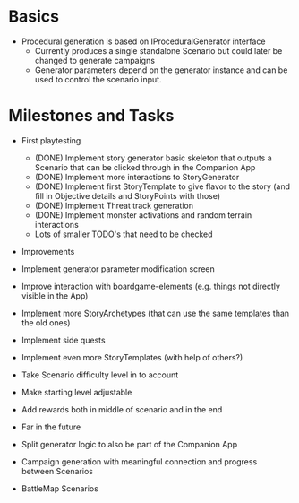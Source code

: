﻿# Basics
- Procedural generation is based on IProceduralGenerator interface 
  - Currently produces a single standalone Scenario but could later be changed to generate campaigns
  - Generator parameters depend on the generator instance and can be used to control the scenario input.

# Milestones and Tasks
- First playtesting
  - (DONE) Implement story generator basic skeleton that outputs a Scenario that can be clicked through in the Companion App
  - (DONE) Implement more interactions to StoryGenerator
  - (DONE) Implement first StoryTemplate to give flavor to the story (and fill in Objective details and StoryPoints with those)
  - (DONE) Implement Threat track generation
  - (DONE) Implement monster activations and random terrain interactions
  - Lots of smaller TODO's that need to  be checked

- Improvements 
 - Implement generator parameter modification screen
 - Improve interaction with boardgame-elements (e.g. things not directly visible in the App)
 - Implement more StoryArchetypes (that can use the same templates than the old ones)
 - Implement side quests 
 - Implement even more StoryTemplates (with help of others?)
 - Take Scenario difficulty level in to account
 - Make starting level adjustable
 - Add rewards both in middle of scenario and in the end
 
- Far in the future
 - Split generator logic to also be part of the Companion App
 - Campaign generation with meaningful connection and progress between Scenarios
 - BattleMap Scenarios